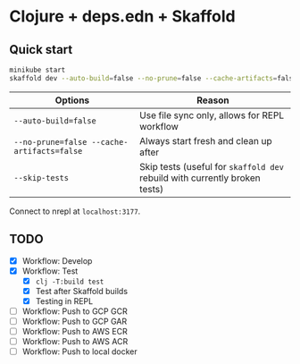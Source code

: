 # Clojure + deps.edn + Skaffold

## Quick start

```sh
minikube start
skaffold dev --auto-build=false --no-prune=false --cache-artifacts=false
```

| Options                                    | Reason                                                                     |
| ------------------------------------------ | -------------------------------------------------------------------------- |
| `--auto-build=false`                       | Use file sync only, allows for REPL workflow                               |
| `--no-prune=false --cache-artifacts=false` | Always start fresh and clean up after                                      |
| `--skip-tests`                             | Skip tests (useful for `skaffold dev` rebuild with currently broken tests) |

Connect to nrepl at `localhost:3177`.

## TODO

- [x] Workflow: Develop
- [x] Workflow: Test
  - [x] `clj -T:build test`
  - [x] Test after Skaffold builds
  - [x] Testing in REPL
- [ ] Workflow: Push to GCP GCR
- [ ] Workflow: Push to GCP GAR
- [ ] Workflow: Push to AWS ECR
- [ ] Workflow: Push to AWS ACR
- [ ] Workflow: Push to local docker
